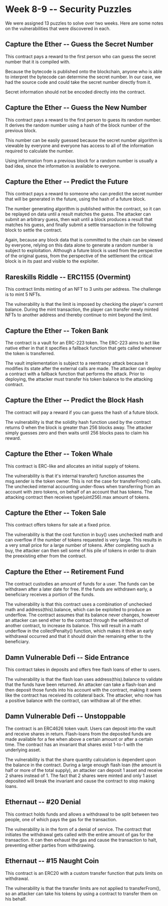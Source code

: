 # Week 8-9 -- Security Puzzles

We were assigned 13 puzzles to solve over two weeks. Here are some notes on the
vulnerabilities that were discovered in each.

## Capture the Ether -- Guess the Secret Number

This contract pays a reward to the first person who can guess the secret number that it is compiled with.

Because the bytecode is published onto the blockchain, anyone who is able to
interpret the bytecode can determine the secret number. In our case, we had the
source code and could take the secret number directly from it.

Secret information should not be encoded directly into the contract.

## Capture the Ether -- Guess the New Number

This contract pays a reward to the first person to guess its random number. It
derives the random number using a hash of the block number of the previous
block.

This number can be easily guessed because the secret number algorithm is
viewable by everyone and everyone has access to all of the information required
to calculate the number.

Using information from a previous block for a random number is usually a bad
idea, since the information is available to everyone.

## Capture the Ether -- Predict the Future

This contract pays a reward to someone who can predict the secret number that
will be generated in the future, using the hash of a future block.

The number generating algorithm is published within the contract, so it can be
replayed on data until a result matches the guess. The attacker can submit an
arbitrary guess, then wait until a block produces a result that matches his
guess, and finally submit a settle transaction in the following block to settle
the contract.

Again, because any block data that is committed to the chain can be viewed by
everyone, relying on this data alone to generate a random number is subject to
exploitation. Although a future block is used from the perspective of the
original guess, from the perspective of the settlement the critical block is in
its past and visible to the exploiter.

## Rareskills Riddle -- ERC1155 (Overmint)

This contract limits minting of an NFT to 3 units per address. The challenge is
to mint 5 NFTs.

The vulnerability is that the limit is imposed by checking the player's current
balance. During the mint transaction, the player can transfer newly minted NFTs
to another address and thereby continue to mint beyond the limit.

## Capture the Ether -- Token Bank

The contract is a vault for an ERC-223 token. The ERC-223 aims to act like
native ether in that it specifies a fallback function that gets called whenever
the token is transferred.

The vault implementation is subject to a reentrancy attack because it modifies
its state after the external calls are made. The attacker can deploy a contract
with a fallback function that performs the attack. Prior to deploying, the
attacker must transfer his token balance to the attacking contract.

## Capture the Ether -- Predict the Block Hash

The contract will pay a reward if you can guess the hash of a future block.

The vulnerability is that the solidity hash function used by the contract
returns 0 when the block is greater than 256 blocks away. The attacker simply
guesses zero and then waits until 256 blocks pass to claim his reward.

## Capture the Ether -- Token Whale

This contract is ERC-like and allocates an initial supply of tokens.

The vulnerability is that it's internal transfer() function assumes the
msg.sender is the token owner. This is not the case for transferFrom() calls.
The unchecked internal accounting under-flows when transferring from an account
with zero tokens, on behalf of an account that has tokens. The attacking
contract then receives type(uint256).max amount of tokens.

## Capture the Ether -- Token Sale

This contract offers tokens for sale at a fixed price.

The vulnerability is that the cost function in buy() uses unchecked math and can
overflow if the number of tokens requested is very large. This results in
a very small price for a large number of tokens. After completing such a buy,
the attacker can then sell some of his pile of tokens in order to drain the
preexisting ether from the contract.

## Capture the Ether -- Retirement Fund

The contract custodies an amount of funds for a user. The funds can be withdrawn after a later date for free. If the funds are withdrawn early, a beneficiary receives a portion of the funds.

The vulnerability is that this contract uses a combination of unchecked math and address(this).balance, which can be exploited to produce an underflow. The contract assumes that its balance never changes, however an attacker can send ether to the contract through the selfdestruct of another contract, to increase its balance. This will result in a math underflow in the collectPenalty() function, which makes it think an early withdrawal occurred and that it should drain the remaining ether to the beneficiary.

## Damn Vulnerable Defi -- Side Entrance

This contract takes in deposits and offers free flash loans of ether to users.

The vulnerability is that the flash loan uses address(this).balance to validate that the funds have been returned. An attacker can take a flash-loan and then deposit those funds into his account with the contract, making it seem like the contract has received its collateral back. The attacker, who now has a positive balance with the contract, can withdraw all of the ether.

## Damn Vulnerable Defi -- Unstoppable

The contract is an ERC4626 token vault. Users can deposit into the vault and receive shares in return. Flash-loans from the deposited funds are made available for a fee when above a certain amount or after a certain time. The contract has an invariant that shares exist 1-to-1 with the underlying asset.

The vulnerability is that the share quantity calculation is dependent upon the balance in the contract. During a large enough flash loan (the amount is half or more of the total supply), an attacker can deposit 1 asset and receive 2 shares instead of 1. The fact that 2 shares were minted and only 1 asset deposited will break the invariant and cause the contract to stop making loans.

## Ethernaut -- #20 Denial

This contract holds funds and allows a withdrawal to be split between two people, one of which pays the gas for the transaction.

The vulnerability is in the form of a denial of service. The contract that initiates the withdrawal gets called with the entire amount of gas for the transaction. It can then exhaust the gas and cause the transaction to halt, preventing either parties from withdrawing.

## Ethernaut -- #15 Naught Coin

This contract is an ERC20 with a custom transfer function that puts limits on withdrawal.

The vulnerability is that the transfer limits are not applied to transferFrom(), so an attacker can take his tokens by using a contract to transfer them on his behalf.
